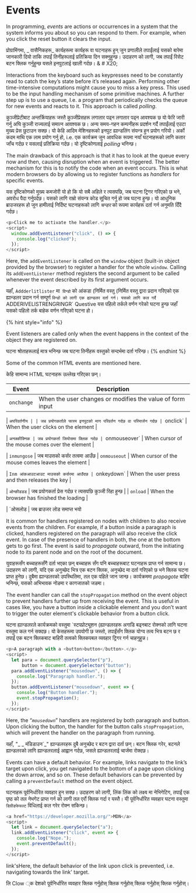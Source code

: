# Events

In programming, _events_ are actions or occurrences in a system that the system informs you about so you can respond to them. For example, when you click the reset button it clears the input.&#x20;

प्रोग्रामिंगमा, _ वासैनिकहरू_ कार्यहरूमा कार्यहरू वा घटनाहरू हुन् जुन प्रणालीले तपाईंलाई यसको बारेमा जानकारी दियो ताकि तपाईं तिनीहरूलाई प्रतिक्रिया दिन सक्नुहुन्छ। उदाहरण को लागी, जब तपाईं रिसेट बटन क्लिक गर्नुहुन्छ यसले इनपुटलाई खाली गर्दछ। & # X20;

Interactions from the keyboard such as keypresses need to be constantly read to catch the key’s state before it’s released again.  Performing other time-intensive computations might cause you to miss a key press. This used to be the input handling mechanism of some primitive machines. A further step up is to use a queue, I.e. a program that periodically checks the queue for new events and reacts to it. This approach is called _polling_.

कुञ्जीप्रेटीबाट अन्तर्क्रियाहरू जस्तै कुञ्जीप्रेसहरू लगातार पढ्न लगातार पढ्न आवश्यक छ यो फेरि जारी गर्नु अघि कुञ्जी राज्यलाई समात्न आवश्यक छ। अन्य समय-गहन कम्पनीहरू प्रदर्शन गर्दै तपाईंलाई एउटा मुख्य प्रेस छुटाउन सक्छ। यो केहि आदिम मेशिनहरूको इनपुट ह्यान्डलिंग संयन्त्र हुन प्रयोग गरियो। अर्को कदम माथि एक लाम प्रयोग गर्नु हो, i.e. एक कार्यक्रम जुन आवधिक रूपमा नयाँ घटनाहरूको लागि कतार जाँच गर्दछ र यसलाई प्रतिक्रिया गर्दछ। यो दृष्टिकोणलाई _polling_ भनिन्छ।

The main drawback of this approach is that it has to look at the queue every now and then, causing disruption when an event is triggered. The better mechanism for this is to notify the code when an event occurs.  This is what modern browsers do by allowing us to register functions as _handlers_ for specific events.

यस दृष्टिकोणको मुख्य कमजोरी यो हो कि यो सबै अहिले र त्यसपछि, जब घटना ट्रिगर गरिएको छ भने, अवरोध पैदा गर्नुपर्दछ। यसको लागि राम्रो संयन्त्र कोड सूचित गर्नु हो जब घटना हुन्छ। यो आधुनिक ब्राउजरहरू हो जुन हामीलाई निर्दिष्ट घटनाहरूको लागि _चन्डर_ को रूपमा कार्यहरू दर्ता गर्न अनुमति दिँदै गर्दछ।

```javascript
<p>Click me to activate the handler.</p>
<script>
  window.addEventListener("click", () => {
    console.log("clicked");
  });
</script>
```

Here, the `addEventListener` is called on the `window` object (built-in object provided by the browser) to register a handler for the whole `window`. Calling its `addEventListener` method registers the second argument to be called whenever the event described by its first argument occurs.

यहाँ, `Addderlitlister` मा` विन्डो` को आंकडा (निर्मित वस्तु (निर्मित वस्तु द्वारा प्रदान गरिएको एक ह्यान्डलर प्रदान गर्न सम्पूर्ण `विन्डो को लागी एक ह्यान्डलर दर्ता गर्न। यसको लागि कल गर्दै `ADDERIVELISTRENGRINGR` Questive यस पहिलो तर्कले वर्णन गरेको घटना हुन्छ जहाँ यसको पहिलो तर्क बाहेक वर्णन गरिएको घटना हो।

{% hint style="info" %}


Event listeners are called only when the event happens in the context of the object they are registered on.

घटना श्रोताहरूलाई मात्र भनिन्छ जब घटना तिनीहरू वस्तुको सन्दर्भमा दर्ता गरिन्छ।
{% endhint %}

Some of the common HTML events are mentioned here.

केहि सामान्य HTML घटनाहरू उल्लेख गरिएका छन्।

| Event         | Description                                               |
| ------------- | --------------------------------------------------------- |
| `onchange`    | When the user changes or modifies the value of form input |

| `अपरिवर्तनीय | | जब प्रयोगकर्ताले फारम इनपुटको मान परिवर्तन गर्दछ वा परिमार्जन गर्दछ
| `onclick`     | When the user clicks on the element                       |

| `अनक्कीक्निक | जब प्रयोगकर्ता जियोसमा क्लिक गर्दछ
| `onmouseover` | When cursor of the mouse comes over the element           |

| `inmungose` | जब माउसको कर्सर तत्वमा आउँछ
| `onmouseout`  | When cursor of the mouse comes leaves the element         |

| `Inm आंकआउटआउट माउसको कर्सरमा आउँदछ
| `onkeydown`   | When the user press and then releases the key             |

| `ओन्कीडडड` | जब प्रयोगकर्ता प्रेस गर्दछ र त्यसपछि कुञ्जी रिहा हुन्छ |
| `onload`      | When the browser has finished the loading                 |

| `ओसलोड | जब ब्राउजर लोड समाप्त भयो

It is common for handlers registered on nodes with children to also receive events from the children. For example, if a button inside a paragraph is clicked, handlers registered on the paragraph will also receive the click event. In case of the presence of handlers in both, the one at the bottom gets to go first. The event is said to _propagate_ outward, from the initiating node to its parent node and on the root of the document.

युवाहरूसँग बच्चाहरूसँगै दर्ता भएका छन् बच्चाहरू सँग पनि बच्चाहरूबाट घटनाहरू प्राप्त गर्न सामान्य छ। उदाहरण को लागी, यदि एक अनुच्छेद भित्र एक बटन क्लिक, अनुच्छेद मा दर्ता गरिएको छ भने क्लिक घटना प्राप्त हुनेछ। दुबैमा ह्यान्डलरको उपस्थितिमा, तल एक पहिले जान जान्छ। कार्यक्रममा _propagote_ बाहिर भनिन्छ, यसको अभिभावक नोडमा र कागजातको जडमा।

The event handler can call the `stopPropagation` method on the event object to prevent handlers further up from receiving the event. This is useful in cases like, you have a button inside a clickable element and you don’t want to trigger the outer element's clickable behavior from a button click.

घटना ह्यान्डलरले कार्यक्रमको वस्तुमा `स्टपप्रोट्यूशन (ह्यान्डलरहरू अगाडि बढ्नबाट रोक्नको लागि घटना वस्तुमा कल गर्न सक्दछ। यो केसहरूमा उपयोगी छ जस्तो, तपाईंसँग क्लिक योग्य तत्व भित्र बटन छ र तपाईं एक बटन क्लिकबाट बाहिरी तत्वको क्लिकपबल व्यवहार ट्रिगर गर्न चाहनुहुन्न।

```javascript
<p>A paragraph with a <button>button</button>.</p>
<script>
  let para = document.querySelector("p"),
      button = document.querySelector("button");
  para.addEventListener("mousedown", () => {
    console.log("Paragraph handler.");
  });
  button.addEventListener("mousedown", event => {
    console.log("Button handler.");
    event.stopPropagation();
  });
</script> 
```

Here, the “_`mousedown`_” handlers are registered by both paragraph and button. Upon clicking the button, the handler for the button calls `stopPropagation`, which will prevent the handler on the paragraph from running.

यहाँ, "_ _ मंडिडाउन`_" ह्यान्डलरहरू दुबै अनुच्छेद र बटन द्वारा दर्ता छन्। बटन क्लिक गरेर, बटनले ह्यान्डलरको लागि ह्यान्डलरलाई आह्वान गर्दछ, जसले ह्यान्डलरलाई चार्जमा रोक्दछ।

Events can have a default behavior. For example, links navigate to the link’s target upon click, you get navigated to the bottom of a page upon clicking the down arrow, and so on. These default behaviors can be prevented by calling a `preventDefault` method on the event object.

घटनाहरू पूर्वनिर्धारित व्यवहार हुन सक्छ। उदाहरण को लागी, लिंक लिंक को लक्ष्य मा नेभिगेटिग, तपाईं एक पृष्ठ को तल नेभगेट प्राप्त गर्न को लागी तल एर्रो क्लिक गर्दा र यस्तै। यी पूर्वनिर्धारित व्यवहार घटना वस्तुमा `डिग्रीडफेफल्ट` विधिलाई कल गरेर रोक्न सकिन्छ।

```javascript
<a href="https://developer.mozilla.org/">MDN</a>
<script>
  let link = document.querySelector("a");
  link.addEventListener("click", event => {
    console.log("Nope.");
    event.preventDefault();
  });
</script>
```

link'sHere, the default behavior of the link upon click is prevented, i.e. navigating towards the link' target.

लि Clow ्क देशको पूर्वनिर्धारित व्यवहार क्लिक गर्नुहोस् क्लिक गर्नुहोस् क्लिक गर्नुहोस् क्लिक गर्नुहोस्।

